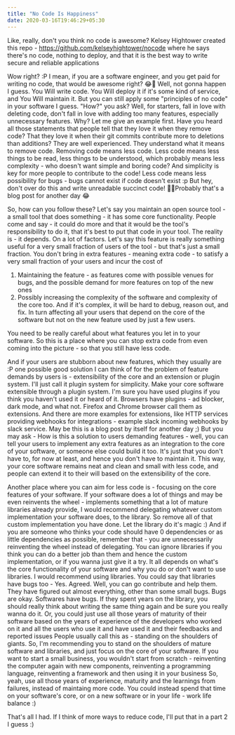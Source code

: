 ```yaml
---
title: "No Code Is Happiness"
date: 2020-03-16T19:46:29+05:30
---
```


Like, really, don't you think no code is awesome? Kelsey Hightower created this repo - 
https://github.com/kelseyhightower/nocode where he says there's no code, nothing to deploy, and that it
is the best way to write secure and reliable applications

Wow right? :P I mean, if you are a software engineer, and you get paid for writing no code, that would be
awesome right? 😂🤣 Well, not gonna happen I guess. You Will write code. You Will deploy it if it's some
kind of service, and You Will maintain it. But you can still apply some "principles of no code" in your
software I guess. "How?" you ask? Well, for starters, fall in love with deleting code, don't fall in love
with adding too many features, especially unnecessary features. Why? Let me give an example first. Have you
heard all those statements that people tell that they love it when they remove code? That they love it when
their git commits contribute more to deletions than additions? They are well experienced. They understand
what it means to remove code. Removing code means less code. Less code means less things to be read, less
things to be understood, which probably means less complexity - who doesn't want simple and boring code? And
simplicity is key for more people to contribute to the code! Less code means less possibility for bugs -
bugs cannot exist if code doesn't exist :p But hey, don't over do this and write unreadable succinct code!
🙈😅Probably that's a blog post for another day 😂 

So, how can you follow these? Let's say you maintain an open source tool - a small tool that does something -
it has some core functionality. People come and say - it could do more and that it would be the tool's
responsibility to do it, that it's best to put that code in your tool. The reality is - it depends. On a
lot of factors. Let's say this feature is really something useful for a very small fraction of users of the
tool - but that's just a small fraction. You don't bring in extra features - meaning extra code - to
satisfy a very small fraction of your users and incur the cost of 
1. Maintaining the feature - as features come with possible venues for bugs, and the possible demand for
more features on top of the new ones
2. Possibly increasing the complexity of the software and complexity of the core too. And if it's complex, 
it will be hard to debug, reason out, and fix. In turn affecting all your users that depend on the core of
the software but not on the new feature used by just a few users.

You need to be really careful about what features you let in to your software. So this is a place where you 
can stop extra code from even coming into the picture - so that you still have less code.

And if your users are stubborn about new features, which they usually are :P one possible good solution I 
can think of for the problem of feature demands by users is - extensibility of the core and an extension or 
plugin system. I'll just call it plugin system for simplicity. Make your core software extensible through
a plugin system. I'm sure you have used plugins if you think you haven't used it or heard of it. Browsers
have plugins - ad blocker, dark mode, and what not. Firefox and Chrome browser call them as extensions. And
there are more examples for extensions, like HTTP services providing webhooks for integrations - example 
slack incoming webhooks by slack service. May be this is a blog post by itself for another day ;) But you
may ask - How is this a solution to users demanding features - well, you can tell your users to implement
any extra features as an integration to the core of your software, or someone else could build it too. It's
just that you don't have to, for now at least, and hence you don't have to maintain it. This way, your core
software remains neat and clean and small with less code, and people can extend it to their will based on
the extensibility of the core. 

Another place where you can aim for less code is - focusing on the core features of your software. If your 
software does a lot of things and may be even reinvents the wheel - implements something that a lot of 
mature libraries already provide, I would recommend delegating whatever custom implementation your software 
does, to the library. So remove all of that custom implementation you have done. Let the library do it's 
magic :) And if you are someone who thinks your code should have 0 dependencies or as little dependencies 
as possible, remember that - you are unnecessarily reinventing the wheel instead of delegating. You can 
ignore libraries if you think you can do a better job than them and hence the custom implementation, or if 
you wanna just give it a try. It all depends on what's the core functionality of your software and why you 
do or don't want to use libraries. I would recommend using libraries. You could say that libraries have 
bugs too - Yes. Agreed. Well, you can go contribute and help them. They have figured out almost everything, 
other than some small bugs. Bugs are okay. Softwares have bugs. If they spent years on the library, you 
should really think about writing the same thing again and be sure you really wanna do it. Or, you could 
just use all those years of maturity of their software based on the years of experience of the developers 
who worked on it and all the users who use it and have used it and their feedbacks and reported issues
People usually call this as - standing on the shoulders of giants. So, I'm recommending you to stand on the
shoulders of mature software and libraries, and just focus on the core of your software. If you want to 
start a small business, you wouldn't start from scratch - reinventing the computer again with new
components, reinventing a programming language, reinventing a framework and then using it in your business
So, yeah, use all those years of experience, maturity and the learnings from failures, instead of maintaing
more code. You could instead spend that time on your software's core, or on a new software or in your life -
work life balance :)

That's all I had. If I think of more ways to reduce code, I'll put that in a part 2 I guess :)
